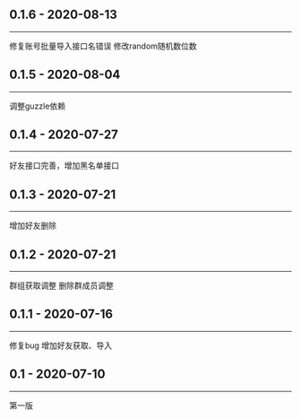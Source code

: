 
## 0.1.6 - 2020-08-13
----
修复账号批量导入接口名错误
修改random随机数位数

## 0.1.5 - 2020-08-04
----
调整guzzle依赖

## 0.1.4 - 2020-07-27
----
好友接口完善，增加黑名单接口

## 0.1.3 - 2020-07-21
----
增加好友删除

## 0.1.2 - 2020-07-21
----
群组获取调整
删除群成员调整

## 0.1.1 - 2020-07-16
----
修复bug
增加好友获取、导入

## 0.1 - 2020-07-10
----
第一版
